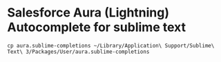 Salesforce Aura (Lightning)  Autocomplete for sublime text 
====

```
cp aura.sublime-completions ~/Library/Application\ Support/Sublime\ Text\ 3/Packages/User/aura.sublime-completions 
```
